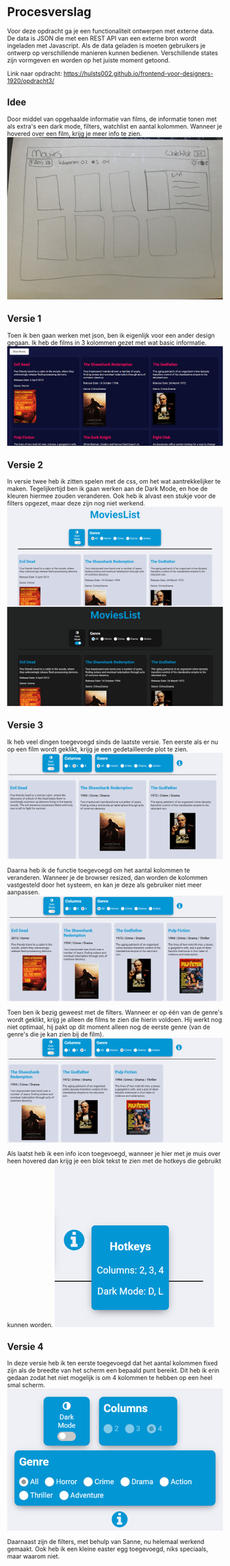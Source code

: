 # Procesverslag

Voor deze opdracht ga je een functionaliteit ontwerpen met externe data. De data is JSON die met een REST API van een externe bron wordt ingeladen met Javascript. Als de data geladen is moeten gebruikers je ontwerp op verschillende manieren kunnen bedienen. Verschillende states zijn vormgeven en worden op het juiste moment getoond.

Link naar opdracht: https://hulsts002.github.io/frontend-voor-designers-1920/opdracht3/

## Idee
Door middel van opgehaalde informatie van films, de informatie tonen met als extra's een dark mode, filters, watchlist en aantal kolommen.
Wanneer je hovered over een film, krijg je meer info te zien.
![alt text](https://github.com/hulsts002/frontend-voor-designers-1920/blob/master/opdracht3/img/Readme/Schets.jpeg "Schets")

## Versie 1
Toen ik ben gaan werken met json, ben ik eigenlijk voor een ander design gegaan. Ik heb de films in 3 kolommen gezet met wat basic informatie.
![alt text](https://github.com/hulsts002/frontend-voor-designers-1920/blob/master/opdracht3/img/Readme/Versie1.1.png "Versie 1")

## Versie 2
In versie twee heb ik zitten spelen met de css, om het wat aantrekkelijker te maken. Tegelijkertijd ben ik gaan werken aan de Dark Mode, en hoe de kleuren hiermee zouden veranderen. Ook heb ik alvast een stukje voor de filters opgezet, maar deze zijn nog niet werkend.
![alt text](https://github.com/hulsts002/frontend-voor-designers-1920/blob/master/opdracht3/img/Readme/Versie2.1.png "Versie 2.1")
![alt text](https://github.com/hulsts002/frontend-voor-designers-1920/blob/master/opdracht3/img/Readme/Versie2.2.png "Versie 2.2")

## Versie 3
Ik heb veel dingen toegevoegd sinds de laatste versie.
Ten eerste als er nu op een film wordt geklikt, krijg je een gedetailleerde plot te zien.
![alt text](https://github.com/hulsts002/frontend-voor-designers-1920/blob/master/opdracht3/img/Readme/Versie3.1.png "Versie 3.1")

Daarna heb ik de functie toegevoegd om het aantal kolommen te veranderen. Wanneer je de browser resized, dan worden de kolommen vastgesteld door het systeem, en kan je deze als gebruiker niet meer aanpassen.
![alt text](https://github.com/hulsts002/frontend-voor-designers-1920/blob/master/opdracht3/img/Readme/Versie3.2.png "Versie 3.2")

Toen ben ik bezig geweest met de filters. Wanneer er op één van de genre's wordt geklikt, krijg je alleen de films te zien die hierin voldoen.
Hij werkt nog niet optimaal, hij pakt op dit moment alleen nog de eerste genre (van de genre's die je kan zien bij de film).
![alt text](https://github.com/hulsts002/frontend-voor-designers-1920/blob/master/opdracht3/img/Readme/Versie3.3.png "Versie 3.3")

Als laatst heb ik een info icon toegevoegd, wanneer je hier met je muis over heen hovered dan krijg je een blok tekst te zien met de hotkeys die gebruikt kunnen worden.
![alt text](https://github.com/hulsts002/frontend-voor-designers-1920/blob/master/opdracht3/img/Readme/Versie3.4.png "Versie 3.4")

## Versie 4
In deze versie heb ik ten eerste toegevoegd dat het aantal kolommen fixed zijn als de breedte van het scherm een bepaald punt bereikt. Dit heb ik erin gedaan zodat het niet mogelijk is om 4 kolommen te hebben op een heel smal scherm.
![alt text](https://github.com/hulsts002/frontend-voor-designers-1920/blob/master/opdracht3/img/Readme/Versie4.1.png "Versie 4.1")

Daarnaast zijn de filters, met behulp van Sanne, nu helemaal werkend gemaakt. Ook heb ik een kleine easter egg toegevoegd, niks speciaals, maar waarom niet.
